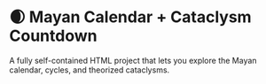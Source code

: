 # 🌒 Mayan Calendar + Cataclysm Countdown

A fully self-contained HTML project that lets you explore the Mayan calendar, cycles, and theorized cataclysms.